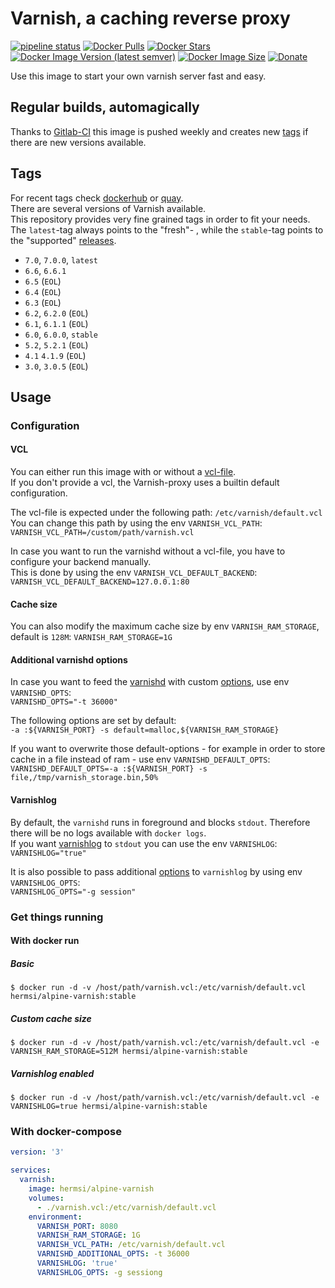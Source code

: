 # Varnish, a caching reverse proxy

[![pipeline status](https://gitlab.com/hermsi1337/docker-varnish/badges/master/pipeline.svg)](https://gitlab.com/hermsi1337/docker-varnish/-/commits/master)
[![Docker Pulls](https://img.shields.io/docker/pulls/hermsi/alpine-varnish?style=flat-square)](https://hub.docker.com/r/hermsi/alpine-varnish/)
[![Docker Stars](https://img.shields.io/docker/stars/hermsi/alpine-varnish?style=flat-square)](https://hub.docker.com/r/hermsi/alpine-varnish/)
[![Docker Image Version (latest semver)](https://img.shields.io/docker/v/hermsi/alpine-varnish?sort=semver&style=flat-square)](https://hub.docker.com/r/hermsi/alpine-varnish/)
[![Docker Image Size](https://img.shields.io/docker/image-size/hermsi/alpine-varnish?sort=date&style=flat-square)](https://hub.docker.com/r/hermsi/alpine-varnish/)
[![Donate](https://img.shields.io/badge/Donate-PayPal-yellow.svg)](https://www.paypal.com/cgi-bin/webscr?cmd=_s-xclick&hosted_button_id=T85UYT37P3YNJ&source=url)

Use this image to start your own varnish server fast and easy.

## Regular builds, automagically

Thanks to [Gitlab-CI](https://gitlab.com/hermsi1337/docker-varnish) this image is pushed weekly and creates new [tags](https://hub.docker.com/r/hermsi/alpine-varnish/tags/) if there are new versions available.

## Tags

For recent tags check [dockerhub](https://hub.docker.com/r/hermsi/alpine-varnish/tags) or [quay](https://quay.io/repository/hermsi1337/alpine-varnish).  
There are several versions of Varnish available.  
This repository provides very fine grained tags in order to fit your needs.  
The `latest`-tag always points to the "fresh"- , while the `stable`-tag points to the "supported" [releases](https://varnish-cache.org/releases/).

* `7.0`, `7.0.0`, `latest`
* `6.6`, `6.6.1`
* `6.5` (`EOL`)
* `6.4` (`EOL`)
* `6.3` (`EOL`)
* `6.2`, `6.2.0` (`EOL`)
* `6.1`, `6.1.1` (`EOL`)
* `6.0`, `6.0.0`, `stable`
* `5.2`, `5.2.1` (`EOL`)
* `4.1` `4.1.9` (`EOL`)
* `3.0`, `3.0.5` (`EOL`)

## Usage

### Configuration

#### VCL

You can either run this image with or without a [vcl-file](https://varnish-cache.org/docs/6.0/users-guide/vcl.html).  
If you don't provide a vcl, the Varnish-proxy uses a builtin default configuration.

The vcl-file is expected under the following path: `/etc/varnish/default.vcl`  
You can change this path by using the env `VARNISH_VCL_PATH`:  
`VARNISH_VCL_PATH=/custom/path/varnish.vcl`

In case you want to run the varnishd without a vcl-file, you have to configure your backend manually.  
This is done by using the env `VARNISH_VCL_DEFAULT_BACKEND`:  
`VARNISH_VCL_DEFAULT_BACKEND=127.0.0.1:80`

#### Cache size

You can also modify the maximum cache size by env `VARNISH_RAM_STORAGE`, default is `128M`:   `VARNISH_RAM_STORAGE=1G`

#### Additional varnishd options

In case you want to feed the [varnishd](https://varnish-cache.org/docs/6.0/reference/varnishd.html) with custom [options](https://varnish-cache.org/docs/6.0/reference/varnishd.html#options), use env `VARNISHD_OPTS`:  
`VARNISHD_OPTS="-t 36000"`  

The following options are set by default:  
`-a :${VARNISH_PORT} -s default=malloc,${VARNISH_RAM_STORAGE}`  

If you want to overwrite those default-options - for example in order to store cache in a file instead of ram - use env `VARNISHD_DEFAULT_OPTS`:  
`VARNISHD_DEFAULT_OPTS=-a :${VARNISH_PORT} -s file,/tmp/varnish_storage.bin,50%`

#### Varnishlog

By default, the `varnishd` runs in foreground and blocks `stdout`. Therefore there will be no logs available with `docker logs`.  
If you want [varnishlog](https://varnish-cache.org/docs/6.0/reference/varnishlog.html) to `stdout` you can use the env `VARNISHLOG`:  
`VARNISHLOG="true"`

It is also possible to pass additional [options](https://varnish-cache.org/docs/6.0/reference/varnishlog.html#options) to `varnishlog` by using env `VARNISHLOG_OPTS`:  
`VARNISHLOG_OPTS="-g session"`

### Get things running

#### With docker run

##### Basic

`$ docker run -d -v /host/path/varnish.vcl:/etc/varnish/default.vcl hermsi/alpine-varnish:stable`

##### Custom cache size

`$ docker run -d -v /host/path/varnish.vcl:/etc/varnish/default.vcl -e VARNISH_RAM_STORAGE=512M hermsi/alpine-varnish:stable`

##### Varnishlog enabled

`$ docker run -d -v /host/path/varnish.vcl:/etc/varnish/default.vcl -e VARNISHLOG=true hermsi/alpine-varnish:stable`

### With docker-compose

```yaml
version: '3'

services:
  varnish:
    image: hermsi/alpine-varnish
    volumes:
      - ./varnish.vcl:/etc/varnish/default.vcl
    environment:
      VARNISH_PORT: 8080
      VARNISH_RAM_STORAGE: 1G
      VARNISH_VCL_PATH: /etc/varnish/default.vcl
      VARNISHD_ADDITIONAL_OPTS: -t 36000
      VARNISHLOG: 'true'
      VARNISHLOG_OPTS: -g sessiong
```
